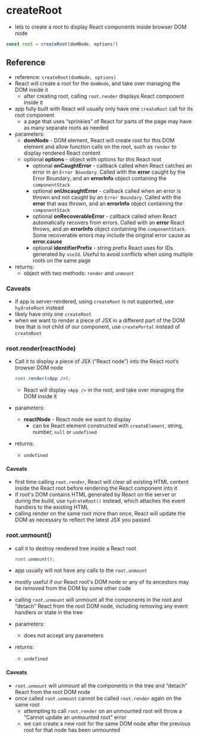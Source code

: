 # createRoot

- lets to create a root to display React components inside browser DOM node

```jsx
const root = createRoot(domNode, options?)
```

## Reference

- reference: `createRoot(domNode, options)`
- React will create a root for the `domNode`, and take over managing the DOM inside it
  - after creating root, calling `root.render` displays React component inside it
- app fully built with React will usually only have one `createRoot` call for its root component
  - a page that uses “sprinkles” of React for parts of the page may have as many separate roots as needed
- parameters:
  - **domNode** - DOM element, React will create root for this DOM element and allow function calls on the root, such as `render` to display rendered React content
  - optional **options** - object with options for this React root
    - optional **onCaughtError** - callback called when React catches an error in an `Error Boundary`. Called with the **error** caught by the Error Boundary, and an **errorInfo** object containing the `componentStack`
    - optional **onUncaughtError** - callback called when an error is thrown and not caught by an `Error Boundary`. Called with the **error** that was thrown, and an **errorInfo** object containing the `componentStack`
    - optional **onRecoverableError** - callback called when React automatically recovers from errors. Called with an **error** React throws, and an **errorInfo** object containing the `componentStack`. Some recoverable errors may include the original error cause as **error.cause**
    - optional **identifierPrefix** - string prefix React uses for IDs generated by `useId`. Useful to avoid conflicts when using multiple roots on the same page
- returns:
  - object with two methods: `render` and `unmount`

### Caveats

- if app is server-rendered, using `createRoot` is not supported, use `hydrateRoot` instead
- likely have only one `createRoot`
- when we want to render a piece of JSX in a different part of the DOM tree that is not child of our component, use `createPortal` instead of `createRoot`

### root.render(reactNode)

- Call it to display a piece of JSX (“React node”) into the React root’s browser DOM node

  ```jsx
  root.render(<App />);
  ```

  - React will display `<App />` in the root, and take over managing the DOM inside it

- parameters:
  - **reactNode** - React node we want to display
    - can be React element constructed with `createElement`, string, number, `null` or `undefined`
- returns:
  - `undefined`

#### Caveats

- first time calling `root.render`, React will clear all existing HTML content inside the React root before rendering the React component into it
- if root's DOM contains HTML generated by React on the server or during the build, use `hydrateRoot()` instead, which attaches the event handlers to the existing HTML
- calling render on the same root more than once, React will update the DOM as necessary to reflect the latest JSX you passed

### root.unmount()

- call it to destroy rendered tree inside a React root

  ```jsx
  root.unmount();
  ```

- app usually will not have any calls to the `root.unmount`
- mostly useful if our React root's DOM node or any of its ancestors may be removed from the DOM by some other code
- calling `root.unmount` will unmount all the components in the root and “detach” React from the root DOM node, including removing any event handlers or state in the tree

- parameters:
  - does not accept any parameters
- returns:
  - `undefined`

#### Caveats

- `root.unmount` will unmount all the components in the tree and “detach” React from the root DOM node
- once called `root.unmount` cannot be called `root.render` again on the same root
  - attempting to call `root.render` on an unmounted root will throw a “Cannot update an unmounted root” error
  - we can create a new root for the same DOM node after the previous root for that node has been unmounted
